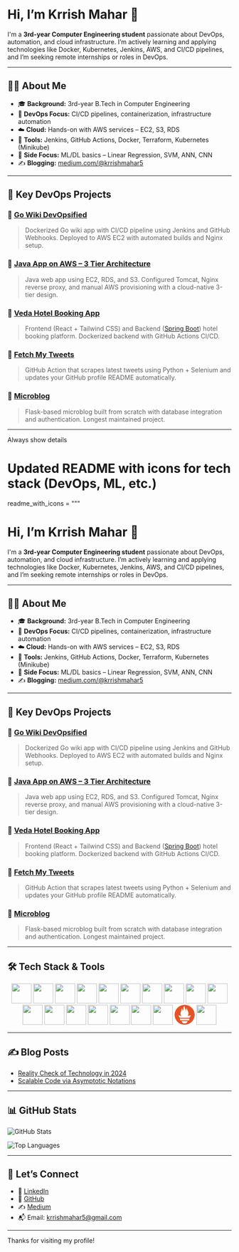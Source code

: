 
# Hi, I’m Krrish Mahar 👋

I'm a **3rd-year Computer Engineering student** passionate about DevOps, automation, and cloud infrastructure. I’m actively learning and applying technologies like Docker, Kubernetes, Jenkins, AWS, and CI/CD pipelines, and I’m seeking remote internships or roles in DevOps.

---

## 🧑‍💻 About Me

- 🎓 **Background:** 3rd-year B.Tech in Computer Engineering
- 🌱 **DevOps Focus:** CI/CD pipelines, containerization, infrastructure automation
- ☁️ **Cloud:** Hands-on with AWS services – EC2, S3, RDS
- 🐳 **Tools:** Jenkins, GitHub Actions, Docker, Terraform, Kubernetes (Minikube)
- 🤖 **Side Focus:** ML/DL basics – Linear Regression, SVM, ANN, CNN
- ✍️ **Blogging:** [medium.com/@krrishmahar5](https://medium.com/@krrishmahar5)

---

## 🚀 Key DevOps Projects

### 🔹 [Go Wiki DevOpsified](https://github.com/krrishmahar/go-wiki-devopsified)
> Dockerized Go wiki app with CI/CD pipeline using Jenkins and GitHub Webhooks. Deployed to AWS EC2 with automated builds and Nginx setup.

### 🔹 [Java App on AWS – 3 Tier Architecture](https://github.com/krrishmahar/Java-App-on-AWS-3-Tier-Architecture)
> Java web app using EC2, RDS, and S3. Configured Tomcat, Nginx reverse proxy, and manual AWS provisioning with a cloud-native 3-tier design.

### 🔹 [Veda Hotel Booking App](https://github.com/krrishmahar/veda-app)
> Frontend (React + Tailwind CSS) and Backend ([Spring Boot](https://github.com/krrishmahar/veda-app-backend)) hotel booking platform. Dockerized backend with GitHub Actions CI/CD.

### 🔹 [Fetch My Tweets](https://github.com/krrishmahar/fetch-tweets)
> GitHub Action that scrapes latest tweets using Python + Selenium and updates your GitHub profile README automatically.

### 🔹 [Microblog](https://github.com/krrishmahar/my-microblog)
> Flask-based microblog built from scratch with database integration and authentication. Longest maintained project.

---

Always show details
# Updated README with icons for tech stack (DevOps, ML, etc.)
readme_with_icons = """
# Hi, I’m Krrish Mahar 👋

I'm a **3rd-year Computer Engineering student** passionate about DevOps, automation, and cloud infrastructure. I’m actively learning and applying technologies like Docker, Kubernetes, Jenkins, AWS, and CI/CD pipelines, and I’m seeking remote internships or roles in DevOps.

---

## 🧑‍💻 About Me

- 🎓 **Background:** 3rd-year B.Tech in Computer Engineering
- 🌱 **DevOps Focus:** CI/CD pipelines, containerization, infrastructure automation
- ☁️ **Cloud:** Hands-on with AWS services – EC2, S3, RDS
- 🐳 **Tools:** Jenkins, GitHub Actions, Docker, Terraform, Kubernetes (Minikube)
- 🤖 **Side Focus:** ML/DL basics – Linear Regression, SVM, ANN, CNN
- ✍️ **Blogging:** [medium.com/@krrishmahar5](https://medium.com/@krrishmahar5)

---

## 🚀 Key DevOps Projects

### 🔹 [Go Wiki DevOpsified](https://github.com/krrishmahar/go-wiki-devopsified)
> Dockerized Go wiki app with CI/CD pipeline using Jenkins and GitHub Webhooks. Deployed to AWS EC2 with automated builds and Nginx setup.

### 🔹 [Java App on AWS – 3 Tier Architecture](https://github.com/krrishmahar/Java-App-on-AWS-3-Tier-Architecture)
> Java web app using EC2, RDS, and S3. Configured Tomcat, Nginx reverse proxy, and manual AWS provisioning with a cloud-native 3-tier design.

### 🔹 [Veda Hotel Booking App](https://github.com/krrishmahar/veda-app)
> Frontend (React + Tailwind CSS) and Backend ([Spring Boot](https://github.com/krrishmahar/veda-app-backend)) hotel booking platform. Dockerized backend with GitHub Actions CI/CD.

### 🔹 [Fetch My Tweets](https://github.com/krrishmahar/fetch-tweets)
> GitHub Action that scrapes latest tweets using Python + Selenium and updates your GitHub profile README automatically.

### 🔹 [Microblog](https://github.com/krrishmahar/my-microblog)
> Flask-based microblog built from scratch with database integration and authentication. Longest maintained project.

---

## 🛠️ Tech Stack & Tools

<p align="center">
  <!-- Programming Languages -->
  <img src="https://cdn.jsdelivr.net/gh/devicons/devicon/icons/python/python-original.svg" width="45" height="45"/>
  <img src="https://cdn.jsdelivr.net/gh/devicons/devicon/icons/go/go-original.svg" width="45" height="45"/>
  <img src="https://cdn.jsdelivr.net/gh/devicons/devicon/icons/java/java-original.svg" width="45" height="45"/>
  <img src="https://cdn.jsdelivr.net/gh/devicons/devicon/icons/javascript/javascript-original.svg" width="45" height="45"/>
  
  <!-- DevOps Tools -->
  <img src="https://cdn.jsdelivr.net/gh/devicons/devicon/icons/docker/docker-original.svg" width="45" height="45"/>
  <img src="https://cdn.jsdelivr.net/gh/devicons/devicon/icons/kubernetes/kubernetes-plain.svg" width="45" height="45"/>
  <img src="https://cdn.jsdelivr.net/gh/devicons/devicon/icons/jenkins/jenkins-original.svg" width="45" height="45"/>
  <img src="https://cdn.jsdelivr.net/gh/devicons/devicon/icons/linux/linux-original.svg" width="45" height="45"/>
  <img src="https://cdn.jsdelivr.net/gh/devicons/devicon/icons/terraform/terraform-original.svg" width="45" height="45"/>

  <!-- Cloud -->
  <img src="https://cdn.jsdelivr.net/gh/devicons/devicon@latest/icons/amazonwebservices/amazonwebservices-plain-wordmark.svg"  width="45" height="45"/>

  <!-- Web Frameworks -->
  <img src="https://cdn.jsdelivr.net/gh/devicons/devicon/icons/react/react-original.svg" width="45" height="45"/>
  <img src="https://cdn.jsdelivr.net/gh/devicons/devicon/icons/spring/spring-original.svg" width="45" height="45"/>
  <img src="https://cdn.jsdelivr.net/gh/devicons/devicon@latest/icons/flask/flask-original-wordmark.svg" width="45" height="45"/>

  <!-- Databases -->
  <img src="https://cdn.jsdelivr.net/gh/devicons/devicon/icons/mysql/mysql-original.svg" width="45" height="45"/>
  <img src="https://cdn.jsdelivr.net/gh/devicons/devicon/icons/postgresql/postgresql-original.svg" width="45" height="45"/>

  <!-- ML Libraries -->
  <img src="https://cdn.jsdelivr.net/gh/devicons/devicon/icons/pytorch/pytorch-original.svg" width="45" height="45"/>
  <img src="https://cdn.jsdelivr.net/gh/devicons/devicon@latest/icons/scikitlearn/scikitlearn-original.svg" width="45" height="45"/>

  <!-- Monitoring -->
  <img src="https://raw.githubusercontent.com/devicons/devicon/master/icons/prometheus/prometheus-original.svg" width="45" height="45"/>
  <img src="https://raw.githubusercontent.com/gilbarbara/logos/master/logos/grafana.svg" width="45" height="45"/>
</p>

---


## ✍️ Blog Posts

- [Reality Check of Technology in 2024](https://medium.com/@krrishmahar5/reality-check-of-technology-in-2024-f3df714dc564)
- [Scalable Code via Asymptotic Notations](https://medium.com/@krrishmahar5/scalable-code-via-asymptotic-notations-606050d27c57)

---

## 📊 GitHub Stats

![GitHub Stats](https://github-readme-stats.vercel.app/api?username=krrishmahar&show_icons=true&theme=radical)

<!-- Language stats based only on selected main projects -->
![Top Languages](https://github-readme-stats.vercel.app/api/top-langs/?username=krrishmahar&layout=compact&theme=radical&repo=go-wiki-devopsified,Java-App-on-AWS-3-Tier-Architecture,veda-app,veda-app-backend,my-microblog,fetch-tweets)

---

## 🤝 Let’s Connect

- 💼 [LinkedIn](https://linkedin.com/in/krrish-mahar)
- 🐙 [GitHub](https://github.com/krrishmahar)
- ✍️ [Medium](https://medium.com/@krrishmahar5)
- 📬 Email: krrishmahar5@gmail.com

---

Thanks for visiting my profile!
